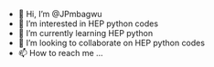- 👋 Hi, I’m @JPmbagwu
- 👀 I’m interested in HEP python codes
- 🌱 I’m currently learning HEP python
- 💞️ I’m looking to collaborate on HEP python codes
- 📫 How to reach me ...

<!---
JPmbagwu/JPmbagwu is a ✨ special ✨ repository because its `README.md` (this file) appears on your GitHub profile.
You can click the Preview link to take a look at your changes.
--->
